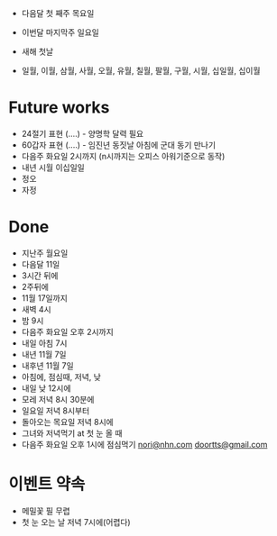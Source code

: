  

 - 다음달 첫 째주 목요일
 - 이번달 마지막주 일요일
 - 새해 첫날
 
 - 일월, 이월, 삼월, 사월, 오월, 유월, 칠월, 팔월, 구월, 시월, 십일월, 십이월
 
Future works
============
 - 24절기 표현 (....) - 양명학 달력 필요
 - 60갑자 표현 (....) - 임진년 동짓날 아침에 군대 동기 만나기
 - 다음주 화요일 2시까지 (n시까지는 오피스 아워기준으로 동작)
 - 내년 시월 이십일일
 - 정오
 - 자정

 
 Done
 =====
 - 지난주 월요일
 - 다음달 11일
 - 3시간 뒤에
 - 2주뒤에
 - 11월 17일까지
 - 새벽 4시
 - 밤 9시
 - 다음주 화요일 오후 2시까지
 - 내일 아침 7시
 - 내년 11월 7일
 - 내후년 11월 7일
 - 아침에, 점심때, 저녁, 낮
 - 내일 낮 12시에
 - 모레 저녁 8시 30분에
 - 일요일 저녁 8시부터 
 - 돌아오는 목요일 저녁 8시에
 - 그녀와 저녁먹기 at 첫 눈 올 때
 - 다음주 화요일 오후 1시에 점심먹기 nori@nhn.com doortts@gmail.com

 이벤트 약속
 ==========
 - 메밀꽃 필 무렵
 - 첫 눈 오는 날 저녁 7시에(어렵다)
